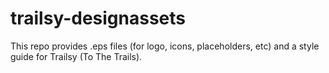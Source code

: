 trailsy-designassets
====================

This repo provides .eps files (for logo, icons, placeholders, etc) and a style guide for Trailsy (To The Trails).
